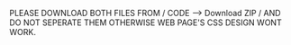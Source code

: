 PLEASE DOWNLOAD BOTH FILES FROM  / CODE --> Download ZIP / AND DO NOT SEPERATE THEM OTHERWISE WEB PAGE'S CSS DESIGN WONT WORK.

